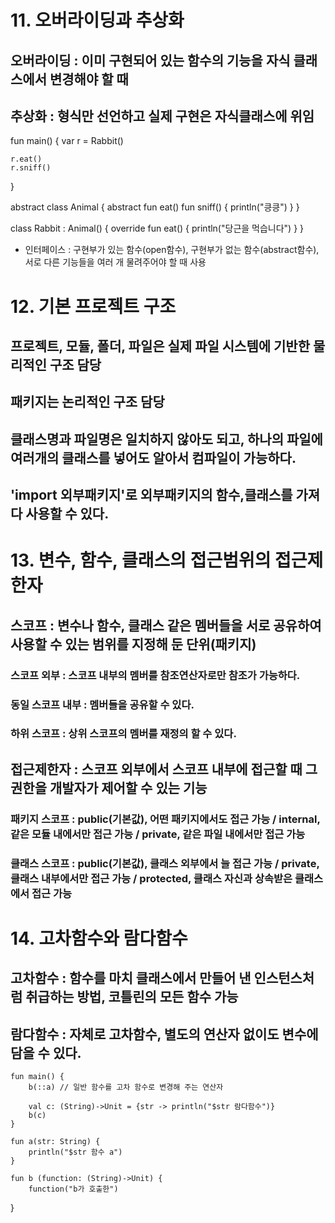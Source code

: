 # 11. 오버라이딩과 추상화
 ## 오버라이딩 : 이미 구현되어 있는 함수의 기능을 자식 클래스에서 변경해야 할 때 
 ## 추상화 : 형식만 선언하고 실제 구현은 자식클래스에 위임
fun main() {
    var r = Rabbit()
    
    r.eat()
    r.sniff()
}

abstract class Animal {
    abstract fun eat()
    fun sniff() {
        println("킁킁")
    }
}

class Rabbit : Animal() {
    override fun eat() {
        println("당근을 먹습니다")
    }
}
- 인터페이스 : 구현부가 있는 함수(open함수), 구현부가 없는 함수(abstract함수), 서로 다른 기능들을 여러 개 물려주어야 할 때 사용

# 12. 기본 프로젝트 구조
 ## 프로젝트, 모듈, 폴더, 파일은 실제 파일 시스템에 기반한 물리적인 구조 담당
 ## 패키지는 논리적인 구조 담당
 ## 클래스명과 파일명은 일치하지 않아도 되고, 하나의 파일에 여러개의 클래스를 넣어도 알아서 컴파일이 가능하다.
 ## 'import 외부패키지'로 외부패키지의 함수,클래스를 가져다 사용할 수 있다.


# 13. 변수, 함수, 클래스의 접근범위의 접근제한자
 ## 스코프 : 변수나 함수, 클래스 같은 멤버들을 서로 공유하여 사용할 수 있는 범위를 지정해 둔 단위(패키지)
  ### 스코프 외부 : 스코프 내부의 멤버를 참조연산자로만 참조가 가능하다.
  ### 동일 스코프 내부 : 멤버들을 공유할 수 있다.
  ### 하위 스코프 : 상위 스코프의 멤버를 재정의 할 수 있다.
 ## 접근제한자 : 스코프 외부에서 스코프 내부에 접근할 때 그 권한을 개발자가 제어할 수 있는 기능
  ### 패키지 스코프 : public(기본값), 어떤 패키지에서도 접근 가능 / internal, 같은 모듈 내에서만 접근 가능 / private, 같은 파일 내에서만 접근 가능
  ### 클래스 스코프 : public(기본값), 클래스 외부에서 늘 접근 가능 / private, 클래스 내부에서만 접근 가능 / protected, 클래스 자신과 상속받은 클래스에서 접근 가능

# 14. 고차함수와 람다함수
 ## 고차함수 : 함수를 마치 클래스에서 만들어 낸 인스턴스처럼 취급하는 방법, 코틀린의 모든 함수 가능
 ## 람다함수 : 자체로 고차함수, 별도의 연산자 없이도 변수에 담을 수 있다.
    fun main() {
        b(::a) // 일반 함수를 고차 함수로 변경해 주는 연산자
        
        val c: (String)->Unit = {str -> println("$str 람다함수")}
        b(c)
    }

    fun a(str: String) {
        println("$str 함수 a")
    }

    fun b (function: (String)->Unit) {
        function("b가 호출한")
}
